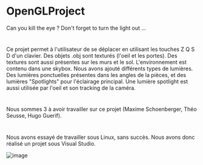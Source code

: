 # OpenGLProject

Can you kill the eye ?
Don't forget to turn the light out ...
#
Ce projet permet à l'utilisateur de se déplacer en utilisant les touches Z Q S D d'un clavier.
Des objets .obj sont texturés (l'oeil et les portes). Des textures sont aussi présentes sur les murs et le sol.
L'environnement est contenu dans une skybox.
Nous avons ajouté différents types de lumières. Des lumières ponctuelles présentes dans les angles de la pièces, et des lumières "Spotlights" pour l'éclairage principal.
Une lumière spotlight est aussi utilisée par l'oeil et son tracking de la caméra.
#
Nous sommes 3 à avoir travailler sur ce projet (Maxime Schoenberger, Théo Seusse, Hugo Guerif).
#
Nous avons essayé de travailler sous Linux, sans succès. Nous avons donc réalisé un projet sous Visual Studio.

![image](https://user-images.githubusercontent.com/50584645/154852736-92a971e5-4c8a-4150-a5c8-6a0c695290f5.png)

